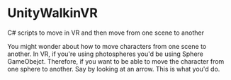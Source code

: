 # UnityWalkinVR
C# scripts to move in VR and then move from one scene to another

You might wonder about how to move characters from one scene to another. In VR, if you're using photospheres you'd be using Sphere GameObejct. Therefore, if you want to be able to move the character from one sphere to another. Say by looking at an arrow. This is what you'd do.
